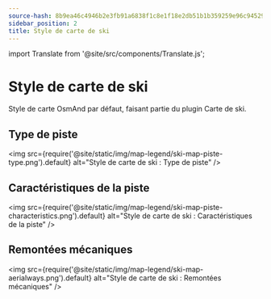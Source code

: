 ```yaml
---
source-hash: 8b9ea46c4946b2e3fb91a6838f1c8e1f18e2db51b1b359259e96c94529ede9e1 
sidebar_position: 2
title: Style de carte de ski
---
```

import Translate from '@site/src/components/Translate.js';

# Style de carte de ski
Style de carte OsmAnd par défaut, faisant partie du plugin Carte de ski.
<Translate android="yes" id="ski_map_render_descr" />

## Type de piste
<img src={require('@site/static/img/map-legend/ski-map-piste-type.png').default} alt="Style de carte de ski : Type de piste" />

## Caractéristiques de la piste
<img src={require('@site/static/img/map-legend/ski-map-piste-characteristics.png').default} alt="Style de carte de ski : Caractéristiques de la piste" />

## Remontées mécaniques
<img src={require('@site/static/img/map-legend/ski-map-aerialways.png').default} alt="Style de carte de ski : Remontées mécaniques" />

